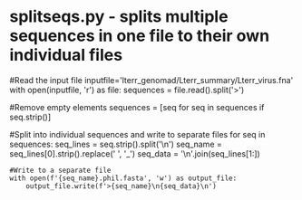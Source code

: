 # splitseqs.py - splits multiple sequences in one file to their own individual files
#Read the input file
inputfile='lterr_genomad/Lterr_summary/Lterr_virus.fna'
with open(inputfile, 'r') as file:
    sequences = file.read().split('>')

#Remove empty elements
sequences = [seq for seq in sequences if seq.strip()]

#Split into individual sequences and write to separate files
for seq in sequences:
    seq_lines = seq.strip().split('\n')
    seq_name = seq_lines[0].strip().replace(' ', '_')
    seq_data = '\n'.join(seq_lines[1:])

    #Write to a separate file
    with open(f'{seq_name}.phil.fasta', 'w') as output_file:
        output_file.write(f'>{seq_name}\n{seq_data}\n')

